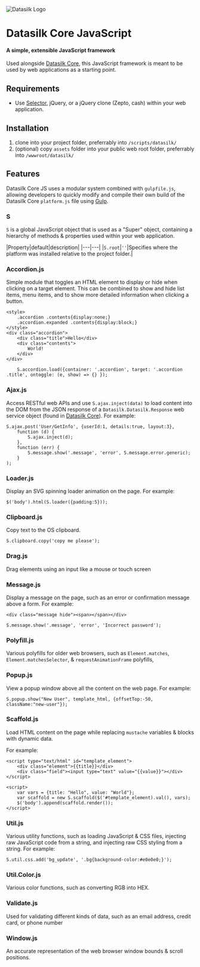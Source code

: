 ![Datasilk Logo](http://www.markentingh.com/projects/datasilk/logo.png)

# Datasilk Core JavaScript
#### A simple, extensible JavaScript framework
Used alongside [Datasilk Core](http://www.github.com/Datasilk/Core), this JavaScript framework is meant to be used by web applications as a starting point. 

## Requirements
 * Use [Selector](http://github.com/websilk/selector), jQuery, or a jQuery clone (Zepto, cash) within your web application.

## Installation
1. clone into your project folder, preferrably into `/scripts/datasilk/`
2. (optional) copy `assets` folder into your public web root folder, preferrably into `/wwwroot/datasilk/`

## Features
Datasilk Core JS uses a modular system combined with `gulpfile.js`, allowing developers to quickly modify and compile their own build of the Datasilk Core `platform.js` file using [Gulp](https://www.gulpjs.com').


### S
`S` is a global JavaScript object that is used as a "Super" object, containing a hierarchy of methods & properties used within your web application. 

|Property|default|description|
|---|---|
|`S.root`|`''`|Specifies where the platform was installed relative to the project folder.|

### Accordion.js
Simple module that toggles an HTML element to display or hide when clicking on a target element. This can be combined to show and hide list items, menu items, and to show more detailed information when clicking a button.

```
<style>
	.accordion .contents{display:none;}
	.accordion.expanded .contents{display:block;}
</style>
<div class="accordion">
	<div class="title">Hello</div>
	<div class="contents">
		World!	
	</div>
</div>
```
```
	S.accordion.load({container: '.accordion', target: '.accordion .title', ontoggle: (e, show) => {} });
```

### Ajax.js
Access RESTful web APIs and use `S.ajax.inject(data)` to load content into the DOM from the JSON response of a `Datasilk.Datasilk.Response` web service object (found in [Datasilk Core](http://github.com/Datasilk/Core)). For example:

```
S.ajax.post('User/GetInfo', {userId:1, details:true, layout:3}, 
	function (d) {
		S.ajax.inject(d);
	}, 
	function (err) {
		S.message.show('.message', 'error', S.message.error.generic);
	}
);
```

### Loader.js
Display an SVG spinning loader animation on the page. For example:

```
$('body').html(S.loader({padding:5}));
```

### Clipboard.js
Copy text to the OS clipboard.
```
S.clipboard.copy('copy me please');
```

### Drag.js
Drag elements using an input like a mouse or touch screen

### Message.js
Display a message on the page, such as an error or confirmation message above a form. For example:

```
<div class="message hide"><span></span></div>
```

```
S.message.show('.message', 'error', 'Incorrect password');
```

### Polyfill.js
Various polyfills for older web browsers, such as `Element.matches`, `Element.matchesSelector`, & `requestAnimationFrame` polyfills, 

### Popup.js
View a popup window above all the content on the web page. For example:

```
S.popup.show("New User", template_html, {offsetTop:-50, className:"new-user"});
```

### Scaffold.js
Load HTML content on the page while replacing `mustache` variables & blocks with dynamic data.

For example:

```
<script type="text/html" id="template_element">
    <div class="element">{{title}}</div>
    <div class="field"><input type="text" value="{{value}}"></div>
</script>

<script>
    var vars = {title: "Hello", value: "World"};
    var scaffold = new S.scaffold($('#template_element).val(), vars);
    $('body').append(scaffold.render());
</script>
```

### Util.js
Various utility functions, such as loading JavaScript & CSS files, injecting raw JavaScript code from a string, and injecting raw CSS styling from a string. For example:

```
S.util.css.add('bg_update', '.bg{background-color:#e0e0e0;}');
```

### Util.Color.js
Various color functions, such as converting RGB into HEX.

### Validate.js
Used for validating different kinds of data, such as an email address, credit card, or phone number

### Window.js
An accurate representation of the web browser window bounds & scroll positions.
